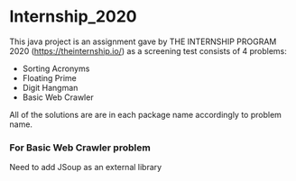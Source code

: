 # Internship_2020
This java project is an assignment gave by THE INTERNSHIP PROGRAM 2020 (https://theinternship.io/)
as a screening test consists of 4 problems:
  - Sorting Acronyms
  - Floating Prime
  - Digit Hangman
  - Basic Web Crawler
  
All of the solutions are are in each package name accordingly to problem name.

### For Basic Web Crawler problem
Need to add JSoup as an external library
